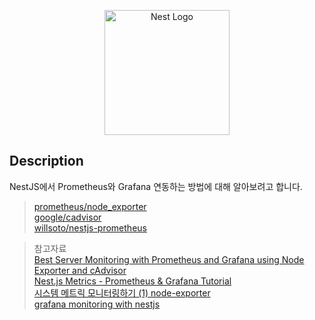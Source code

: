 <p align="center">
  <a href="http://nestjs.com/" target="blank"><img src="https://nestjs.com/img/logo-small.svg" width="200" alt="Nest Logo" /></a>
</p>

## Description

NestJS에서 Prometheus와 Grafana 연동하는 방법에 대해 알아보려고 합니다.
  
> [prometheus/node_exporter](https://github.com/prometheus/node_exporter)    
> [google/cadvisor](https://github.com/google/cadvisor)  
> [willsoto/nestjs-prometheus](https://github.com/willsoto/nestjs-prometheus)  

> 참고자료  
> [Best Server Monitoring with Prometheus and Grafana using Node Exporter and cAdvisor](https://www.youtube.com/watch?v=RAqMP_NnGec)  
> [Nest.js Metrics - Prometheus & Grafana Tutorial](https://www.youtube.com/watch?v=2ESOGJTXv1s&t=162s)  
> [시스템 메트릭 모니터링하기 (1) node-exporter](https://gurumee92.tistory.com/225)  
> [grafana monitoring with nestjs](https://velog.io/@l\eejm_dev/grafana-monitoring-with-nestjs)